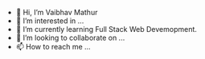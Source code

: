 - 👋 Hi, I’m Vaibhav Mathur
- 👀 I’m interested in ...
- 🌱 I’m currently learning Full Stack Web Devemopment.
- 💞️ I’m looking to collaborate on ...
- 📫 How to reach me ...

<!---
Vaibhavmathur55/Vaibhavmathur55 is a ✨ special ✨ repository because its `README.md` (this file) appears on your GitHub profile.
You can click the Preview link to take a look at your changes.
--->
